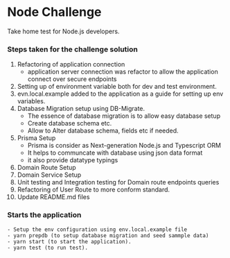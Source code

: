 # Node Challenge

Take home test for Node.js developers.

### Steps taken for the challenge solution

1. Refactoring of application connection
   - application server connection was refactor to allow the application connect over secure endpoints
2. Setting up of environment variable both for dev and test environment.
3. evn.local.example added to the application as a guide for setting up env variables.
4. Database Migration setup using DB-Migrate.
   - The essence of database migration is to allow easy database setup
   - Create database schema etc.
   - Allow to Alter database schema, fields etc if needed.
5. Prisma Setup
   - Prisma is consider as Next-generation Node.js and Typescript ORM
   - It helps to communcate with database using json data format
   - it also provide datatype typings
6. Domain Route Setup
7. Domain Service Setup
8. Unit testing and Integration testing for Domain route endpoints queries
9. Refactoring of User Route to more conform standard.
10. Update README.md files

### Starts the application

```
- Setup the env configuration using env.local.example file
- yarn prepdb (to setup database migration and seed sammple data)
- yarn start (to start the application).
- yarn test (to run test).
```
